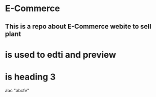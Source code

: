 # E-Commerce
## This is a repo about E-Commerce webite to sell plant
# is used to edti and preview
# is heading 3
abc
"abcfv"
